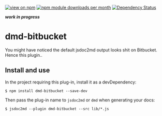 [![view on npm](http://img.shields.io/npm/v/dmd-bitbucket.svg)](https://www.npmjs.org/package/dmd-bitbucket)
[![npm module downloads per month](http://img.shields.io/npm/dm/dmd-bitbucket.svg)](https://www.npmjs.org/package/dmd-bitbucket)
[![Dependency Status](https://david-dm.org/jsdoc2md/dmd-bitbucket.svg)](https://david-dm.org/jsdoc2md/dmd-bitbucket)

***work in progress***

# dmd-bitbucket
You might have noticed the default jsdoc2md output looks shit on Bitbucket. Hence this plugin.. 


## Install and use
In the project requiring this plug-in, install it as a devDependency: 
```
$ npm install dmd-bitbucket --save-dev
```

Then pass the plug-in name to `jsdoc2md` or `dmd` when generating your docs:
```
$ jsdoc2md --plugin dmd-bitbucket --src lib/*.js 
```
